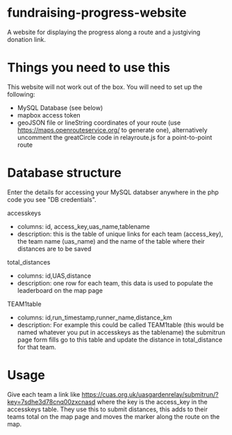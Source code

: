 # fundraising-progress-website
A website for displaying the progress along a route and a justgiving donation link.


# Things you need to use this
This website will not work out of the box. You will need to set up the following:
- MySQL Database (see below)
- mapbox access token
- geoJSON file or lineString coordinates of your route (use https://maps.openrouteservice.org/ to generate one), alternatively uncomment the greatCircle code in relayroute.js for a point-to-point route


# Database structure
Enter the details for accessing your MySQL databser anywhere in the php code you see "DB credentials".

accesskeys
* columns: id, access_key,uas_name,tablename
* description: this is the table of unique links for each team (access_key), the team name (uas_name) and the name of the table where their distances are to be saved

total_distances
* columns: id,UAS,distance
* description: one row for each team, this data is used to populate the leaderboard on the map page

TEAM1table
* columns: id,run_timestamp,runner_name,distance_km
* description: For example this could be called TEAM1table (this would be named whatever you put in accesskeys as the tablename) the submitrun page form fills go to this table and update the distance in total_distance for that team. 

# Usage
Give each team a link like https://cuas.org.uk/uasgardenrelay/submitrun/?key=7sdhe3d78cnq00zxcnasd where the key is the access_key in the accesskeys table. They use this to submit distances, this adds to their teams total on the map page and moves the marker along the route on the map.
